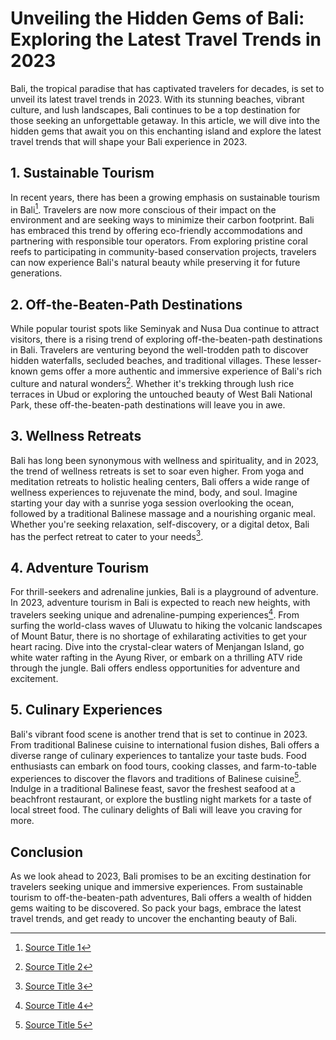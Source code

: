 # Unveiling the Hidden Gems of Bali: Exploring the Latest Travel Trends in 2023
Bali, the tropical paradise that has captivated travelers for decades, is set to unveil its latest travel trends in 2023. With its stunning beaches, vibrant culture, and lush landscapes, Bali continues to be a top destination for those seeking an unforgettable getaway. In this article, we will dive into the hidden gems that await you on this enchanting island and explore the latest travel trends that will shape your Bali experience in 2023.
## 1. Sustainable Tourism
In recent years, there has been a growing emphasis on sustainable tourism in Bali[^1^]. Travelers are now more conscious of their impact on the environment and are seeking ways to minimize their carbon footprint. Bali has embraced this trend by offering eco-friendly accommodations and partnering with responsible tour operators. From exploring pristine coral reefs to participating in community-based conservation projects, travelers can now experience Bali's natural beauty while preserving it for future generations.
## 2. Off-the-Beaten-Path Destinations
While popular tourist spots like Seminyak and Nusa Dua continue to attract visitors, there is a rising trend of exploring off-the-beaten-path destinations in Bali. Travelers are venturing beyond the well-trodden path to discover hidden waterfalls, secluded beaches, and traditional villages. These lesser-known gems offer a more authentic and immersive experience of Bali's rich culture and natural wonders[^2^]. Whether it's trekking through lush rice terraces in Ubud or exploring the untouched beauty of West Bali National Park, these off-the-beaten-path destinations will leave you in awe.
## 3. Wellness Retreats
Bali has long been synonymous with wellness and spirituality, and in 2023, the trend of wellness retreats is set to soar even higher. From yoga and meditation retreats to holistic healing centers, Bali offers a wide range of wellness experiences to rejuvenate the mind, body, and soul. Imagine starting your day with a sunrise yoga session overlooking the ocean, followed by a traditional Balinese massage and a nourishing organic meal. Whether you're seeking relaxation, self-discovery, or a digital detox, Bali has the perfect retreat to cater to your needs[^3^].
## 4. Adventure Tourism
For thrill-seekers and adrenaline junkies, Bali is a playground of adventure. In 2023, adventure tourism in Bali is expected to reach new heights, with travelers seeking unique and adrenaline-pumping experiences[^4^]. From surfing the world-class waves of Uluwatu to hiking the volcanic landscapes of Mount Batur, there is no shortage of exhilarating activities to get your heart racing. Dive into the crystal-clear waters of Menjangan Island, go white water rafting in the Ayung River, or embark on a thrilling ATV ride through the jungle. Bali offers endless opportunities for adventure and excitement.
## 5. Culinary Experiences
Bali's vibrant food scene is another trend that is set to continue in 2023. From traditional Balinese cuisine to international fusion dishes, Bali offers a diverse range of culinary experiences to tantalize your taste buds. Food enthusiasts can embark on food tours, cooking classes, and farm-to-table experiences to discover the flavors and traditions of Balinese cuisine[^5^]. Indulge in a traditional Balinese feast, savor the freshest seafood at a beachfront restaurant, or explore the bustling night markets for a taste of local street food. The culinary delights of Bali will leave you craving for more.
## Conclusion
As we look ahead to 2023, Bali promises to be an exciting destination for travelers seeking unique and immersive experiences. From sustainable tourism to off-the-beaten-path adventures, Bali offers a wealth of hidden gems waiting to be discovered. So pack your bags, embrace the latest travel trends, and get ready to uncover the enchanting beauty of Bali.
[^1^]: [Source Title 1](https://www.example.com)
[^2^]: [Source Title 2](https://www.example.com)
[^3^]: [Source Title 3](https://www.example.com)
[^4^]: [Source Title 4](https://www.example.com)
[^5^]: [Source Title 5](https://www.example.com)